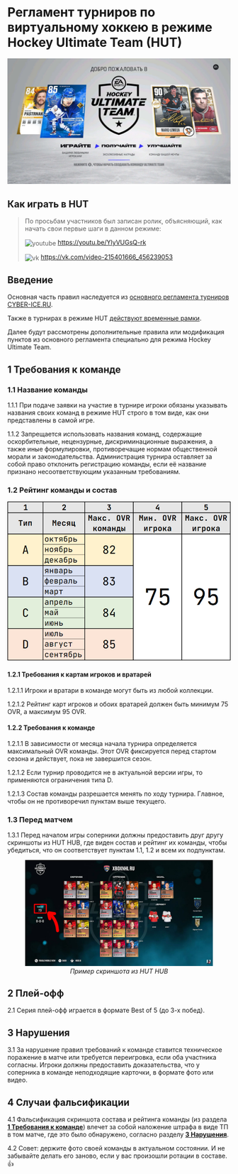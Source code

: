 # Регламент турниров по виртуальному хоккею в режиме Hockey Ultimate Team (HUT)

![hut](hut.jpg)

## Как играть в HUT

> По просьбам участников был записан ролик, объясняющий, как начать свои первые шаги в данном режиме:
>
> <img src="https://www.svgrepo.com/show/448261/youtube.svg" alt="youtube" width=14/ align=center> https://youtu.be/YlyVUGsQ-rk
>
> <img src="https://www.svgrepo.com/show/303449/vk-1-logo.svg" alt="vk" width=14/ align=center> https://vk.com/video-215401666_456239053

## Введение

Основная часть правил наследуется из [основного регламента турниров CYBER-ICE.RU](/nhl/nhl.md).

Также в турнирах в режиме HUT [действуют временные рамки](/timeLimit/timeLimit.md).

Далее будут рассмотрены дополнительные правила или модификация пунктов из основного регламента специально для режима Hockey Ultimate Team.

## 1 Требования к команде

### 1.1 Название команды

1.1.1 При подаче заявки на участие в турнире игроки обязаны указывать названия своих команд в режиме HUT строго в том виде, как они представлены в самой игре.

1.1.2 Запрещается использовать названия команд, содержащие оскорбительные, нецензурные, дискриминационные выражения, а также иные формулировки, противоречащие нормам общественной морали и законодательства. Администрация турнира оставляет за собой право отклонить регистрацию команды, если её название признано несоответствующим указанным требованиям.

### 1.2 Рейтинг команды и состав

![ratings](ratings.jpg)

#### 1.2.1 Требования к картам игроков и вратарей

1.2.1.1 Игроки и вратари в команде могут быть из любой коллекции.

1.2.1.2 Рейтинг карт игроков и обоих вратарей должен быть минимум 75 OVR, а максимум 95 OVR.

#### 1.2.2 Требования к команде

1.2.1.1 В зависимости от месяца начала турнира определяется максимальный OVR команды. Этот OVR фиксируется перед стартом сезона и действует, пока не завершится сезон.

1.2.1.2 Если турнир проводится не в актуальной версии игры, то применяются ограничения типа D.

1.2.1.3 Состав команды разрешается менять по ходу турнира. Главное, чтобы он не противоречил пунктам выше текущего.

### 1.3 Перед матчем

1.3.1 Перед началом игры соперники должны предоставить друг другу скриншоты из HUT HUB, где виден состав и рейтинг их команды, чтобы убедиться, что он соответствует пунктам 1.1, 1.2 и всем их подпунктам.

<figure>
    <img src="ovr.jpg" alt="Team OVR" />
    <figcaption style="text-align: center;"><i>Пример скриншота из HUT HUB</i></figcaption>
</figure>

## 2 Плей-офф

2.1 Серия плей-офф играется в формате Best of 5 (до 3-х побед).

## 3 Нарушения

3.1 За нарушение правил требований к команде ставится техническое поражение в матче или требуется переигровка, если оба участника согласны. Игроки должны предоставить доказательства, что у соперника в команде неподходящие карточки, в формате фото или видео.

## 4 Случаи фальсификации

4.1 Фальсификация скриншота состава и рейтинга команды (из раздела [**1 Требования к команде**](#1-требования-к-команде)) влечет за собой наложение штрафа в виде ТП в том матче, где это было обнаружено, согласно разделу [**3 Нарушения**](#3-нарушения).

4.2 Совет: держите фото своей команды в актуальном состоянии. И не забывайте делать его заново, если у вас произошли ротации в составе. 👍